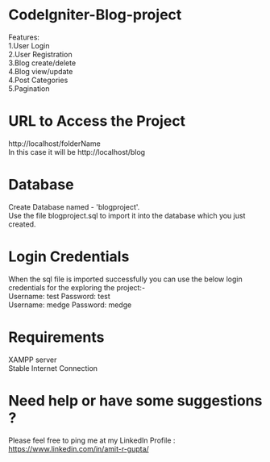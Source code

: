# CodeIgniter-Blog-project
Features:<br>
1.User Login<br>
2.User Registration<br>
3.Blog create/delete<br>
4.Blog view/update<br>
4.Post Categories<br>
5.Pagination<br>

# URL to Access the Project
http://localhost/folderName <br>
In this case it will be http://localhost/blog

# Database
Create Database named - 'blogproject'.<br>
Use the file blogproject.sql to import it into the database which you just created.<br>

# Login Credentials
When the sql file is imported successfully you can use the below login credentials for the exploring the project:-<br>
Username: test Password: test <br>
Username: medge Password: medge <br>

# Requirements
XAMPP server<br>
Stable Internet Connection

# Need help or have some suggestions ?
Please feel free to ping me at my LinkedIn Profile :  https://www.linkedin.com/in/amit-r-gupta/ <br>
